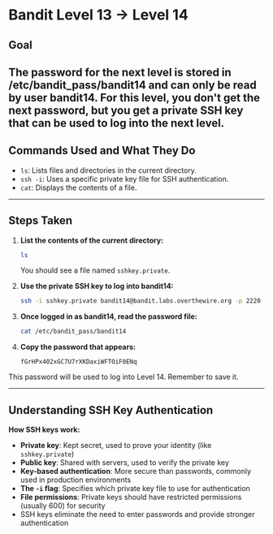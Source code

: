 # Bandit Level 13 → Level 14
## Goal
The password for the next level is stored in /etc/bandit_pass/bandit14 and can only be read by user bandit14. For this level, you don't get the next password, but you get a private SSH key that can be used to log into the next level.
---
## Commands Used and What They Do
- `ls`: Lists files and directories in the current directory.
- `ssh -i`: Uses a specific private key file for SSH authentication.
- `cat`: Displays the contents of a file.
---
## Steps Taken
1. **List the contents of the current directory:**
   ```bash
   ls
   ```
   You should see a file named `sshkey.private`.

2. **Use the private SSH key to log into bandit14:**
   ```bash
   ssh -i sshkey.private bandit14@bandit.labs.overthewire.org -p 2220
   ```

3. **Once logged in as bandit14, read the password file:**
   ```bash
   cat /etc/bandit_pass/bandit14
   ```

4. **Copy the password that appears:**
   ```
   fGrHPx402xGC7U7rXKDaxiWFTOiF0ENq
   ```

This password will be used to log into Level 14. Remember to save it.

---
## Understanding SSH Key Authentication
**How SSH keys work:**
- **Private key**: Kept secret, used to prove your identity (like `sshkey.private`)
- **Public key**: Shared with servers, used to verify the private key
- **Key-based authentication**: More secure than passwords, commonly used in production environments
- **The `-i` flag**: Specifies which private key file to use for authentication
- **File permissions**: Private keys should have restricted permissions (usually 600) for security
- SSH keys eliminate the need to enter passwords and provide stronger authentication
